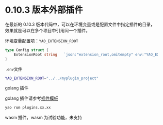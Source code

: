 # 0.10.3 版本外部插件

在最新的 0.10.3 版本代码中，可以在环境变量或是配置文件中指定插件的目录，效果就是可以在多个项目中引用同一个插件。

环境变量配置项：`YAO_EXTENSION_ROOT`

```go
type Config struct {
	ExtensionRoot string   `json:"extension_root,omitempty" env:"YAO_EXTENSION_ROOT" envDefault:""` // Plugin, Wasm root PATH, Default is <YAO_ROOT> (<YAO_ROOT>/plugins <YAO_ROOT>/wasms)
}
```

`.env`文件

```sh
YAO_EXTENSION_ROOT="../../myplugin_project"
```

golang 插件

golang 插件请参考[插件模板](./golang%20grpc%20%E6%8F%92%E4%BB%B6%E6%A8%A1%E6%9D%BF.md)

```sh
yao run plugins.xx.xx

```

wasm 插件，wasm 为试验功能，未支持
